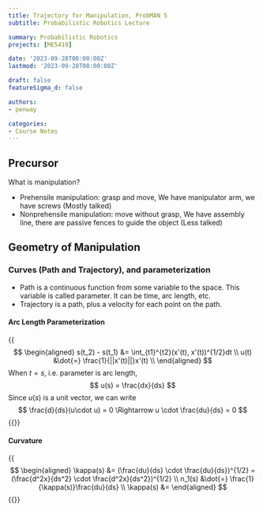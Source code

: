```yaml
---
title: Trajectory for Manipulation, ProbMAN 5
subtitle: Probabilistic Robotics Lecture 

summary: Probabilistic Robotics
projects: [ME5419]

date: '2023-09-28T00:00:00Z'
lastmod: '2023-09-28T00:00:00Z'

draft: false
featureSigma_d: false

authors:
- penway

categories:
- Course Notes
---
```


## Precursor
What is manipulation? 
- Prehensile manipulation: grasp and move, We have manipulator arm, we have screws (Mostly talked)
- Nonprehensile manipulation: move without grasp, We have assembly line, there are passive fences to guide the object (Less talked)

## Geometry of Manipulation

### Curves (Path and Trajectory), and parameterization
- Path is a continuous function from some variable to the space. This variable is called parameter. It can be time, arc length, etc.
- Trajectory is a path, plus a velocity for each point on the path.

#### Arc Length Parameterization
{{<math>}}
$$
\begin{aligned}
s(t_2) - s(t_1) &= \int_{t1}^{t2}(x'(t), x'(t))^{1/2}dt \\
u(t) &\dot{=} \frac{1}{||x'(t)||}x'(t) \\
\end{aligned}
$$
When $t=s$, i.e. parameter is arc length,
$$
u(s) = \frac{dx}{ds}
$$
Since $u(s)$ is a unit vector, we can write
$$
\frac{d}{ds}(u\cdot u) = 0 \Rightarrow u \cdot \frac{du}{ds} = 0
$$
{{</math>}}

#### Curvature
{{<math>}}
$$
\begin{aligned}
\kappa(s) &= (\frac{du}{ds} \cdot \frac{du}{ds})^{1/2} = (\frac{d^2x}{ds^2} \cdot \frac{d^2x}{ds^2})^{1/2} \\
n_1(s) &\dot{=} \frac{1}{\kappa(s)}\frac{du}{ds} \\
\kappa(s) &= 
\end{aligned}
$$
{{</math>}}